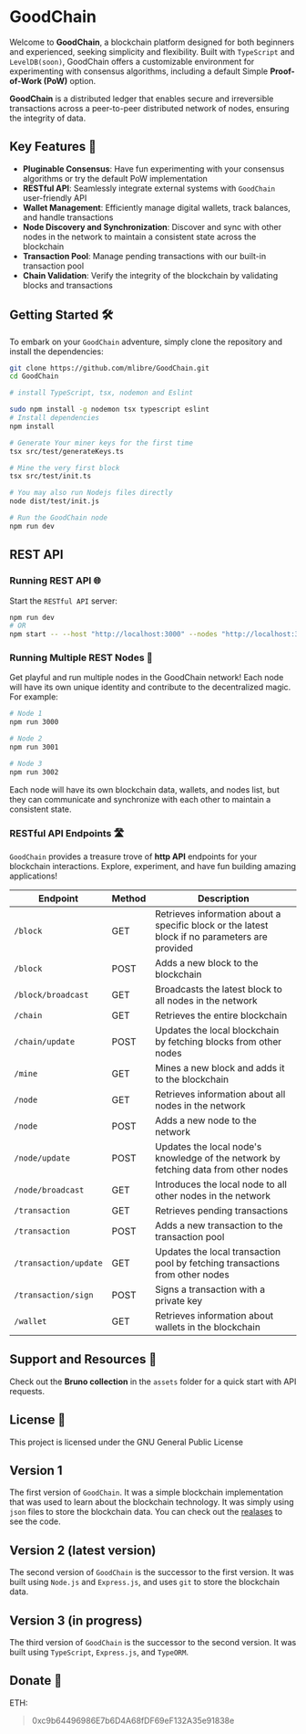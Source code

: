 # GoodChain

Welcome to **GoodChain**, a blockchain platform designed for both beginners and experienced, seeking simplicity and flexibility. Built with `TypeScript` and `LevelDB(soon)`, GoodChain offers a customizable environment for experimenting with consensus algorithms, including a default Simple **Proof-of-Work (PoW)** option.

**GoodChain** is a distributed ledger that enables secure and irreversible transactions across a peer-to-peer distributed network of nodes, ensuring the integrity of data.  

## Key Features 🚀

- **Pluginable Consensus**: Have fun experimenting with your consensus algorithms or try the default PoW implementation
- **RESTful API**: Seamlessly integrate external systems with `GoodChain` user-friendly API
- **Wallet Management**: Efficiently manage digital wallets, track balances, and handle transactions
- **Node Discovery and Synchronization**: Discover and sync with other nodes in the network to maintain a consistent state across the blockchain
- **Transaction Pool**: Manage pending transactions with our built-in transaction pool
- **Chain Validation**: Verify the integrity of the blockchain by validating blocks and transactions

## Getting Started 🛠️

To embark on your `GoodChain` adventure, simply clone the repository and install the dependencies:

```bash
git clone https://github.com/mlibre/GoodChain.git
cd GoodChain

# install TypeScript, tsx, nodemon and Eslint

sudo npm install -g nodemon tsx typescript eslint
# Install dependencies
npm install

# Generate Your miner keys for the first time
tsx src/test/generateKeys.ts

# Mine the very first block
tsx src/test/init.ts

# You may also run Nodejs files directly
node dist/test/init.js

# Run the GoodChain node
npm run dev
```

## REST API

### Running REST API 🌐

Start the `RESTful API` server:

```bash
npm run dev
# OR
npm start -- --host "http://localhost:3000" --nodes "http://localhost:3001" --dbPath "./assets/db/" --minerKeysFile "./assets/keys/miner.json" --name "GoodChain"
```

### Running Multiple REST Nodes 🌟

Get playful and run multiple nodes in the GoodChain network! Each node will have its own unique identity and contribute to the decentralized magic. For example:

```bash
# Node 1
npm run 3000

# Node 2
npm run 3001

# Node 3
npm run 3002
```

Each node will have its own blockchain data, wallets, and nodes list, but they can communicate and synchronize with each other to maintain a consistent state.

### RESTful API Endpoints 🛣️

`GoodChain` provides a treasure trove of **http API** endpoints for your blockchain interactions. Explore, experiment, and have fun building amazing applications!

| Endpoint              | Method | Description                                                                                    |
| --------------------- | ------ | ---------------------------------------------------------------------------------------------- |
| `/block`              | GET    | Retrieves information about a specific block or the latest block if no parameters are provided |
| `/block`              | POST   | Adds a new block to the blockchain                                                             |
| `/block/broadcast`    | GET    | Broadcasts the latest block to all nodes in the network                                        |
| `/chain`              | GET    | Retrieves the entire blockchain                                                                |
| `/chain/update`       | POST   | Updates the local blockchain by fetching blocks from other nodes                               |
| `/mine`               | GET    | Mines a new block and adds it to the blockchain                                                |
| `/node`               | GET    | Retrieves information about all nodes in the network                                           |
| `/node`               | POST   | Adds a new node to the network                                                                 |
| `/node/update`        | POST   | Updates the local node's knowledge of the network by fetching data from other nodes            |
| `/node/broadcast`     | GET    | Introduces the local node to all other nodes in the network                                    |
| `/transaction`        | GET    | Retrieves pending transactions                                                                 |
| `/transaction`        | POST   | Adds a new transaction to the transaction pool                                                 |
| `/transaction/update` | GET    | Updates the local transaction pool by fetching transactions from other nodes                   |
| `/transaction/sign`   | POST   | Signs a transaction with a private key                                                         |
| `/wallet`             | GET    | Retrieves information about wallets in the blockchain                                          |

## Support and Resources 🤝

Check out the **Bruno collection** in the `assets` folder for a quick start with API requests.

## License 📜

This project is licensed under the GNU General Public License

## Version 1

The first version of `GoodChain`. It was a simple blockchain implementation that was used to learn about the blockchain technology. It was simply using `json` files to store the blockchain data. You can check out the [realases](https://github.com/mlibre/GoodChain/releases/tag/1.0.5) to see the code.

## Version 2 (latest version)

The second version of `GoodChain` is the successor to the first version. It was built using `Node.js` and `Express.js`, and uses `git` to store the blockchain data.

## Version 3 (in progress)
The third version of `GoodChain` is the successor to the second version. It was built using `TypeScript`, `Express.js`, and `TypeORM`.

## Donate 💖

ETH:
> 0xc9b64496986E7b6D4A68fDF69eF132A35e91838e
